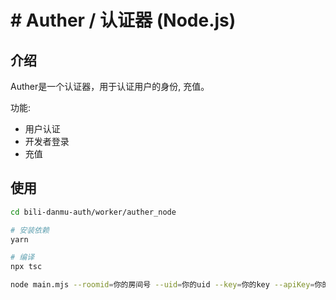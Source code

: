 # # Auther / 认证器 (Node.js)
## 介绍
Auther是一个认证器，用于认证用户的身份, 充值。

功能:
- 用户认证
- 开发者登录
- 充值

## 使用
```bash
cd bili-danmu-auth/worker/auther_node

# 安装依赖
yarn

# 编译
npx tsc

node main.mjs --roomid=你的房间号 --uid=你的uid --key=你的key --apiKey=你的apiKey
```